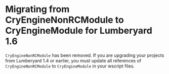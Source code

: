 # Migrating from CryEngineNonRCModule to CryEngineModule for Lumberyard 1\.6<a name="lumberyard-migrating-1-6-cryenginemodule"></a>

`CryEngineNonRCModule` has been removed\. If you are upgrading your projects from Lumberyard 1\.4 or earlier, you must update all references of `CryEngineNonRCModule` to `CryEngineModule` in your wscript files\.